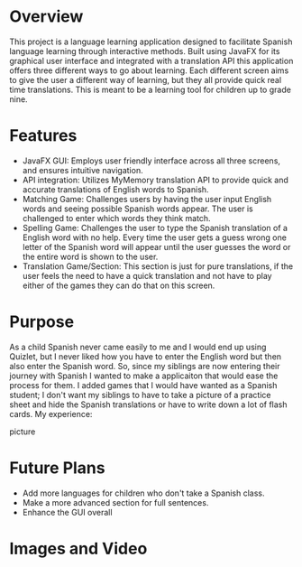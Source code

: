 # Overview
This project is a language learning application designed to facilitate Spanish language learning through interactive methods. Built using JavaFX for its graphical user interface and integrated with a translation
API this application offers three different ways to go about learning. Each different screen aims to give the user a different way of learning, but they all provide quick real time translations. This is meant to be a learning tool for children up to grade nine.


# Features
* JavaFX GUI: Employs user friendly interface across all three screens, and ensures intuitive navigation.
* API integration: Utilizes MyMemory translation API to provide quick and accurate translations of English words to Spanish.
* Matching Game: Challenges users by having the user input English words and seeing possible Spanish words appear. The user is challenged to enter which words they think match.
* Spelling Game: Challenges the user to type the Spanish translation of a English word with no help. Every time the user gets a guess wrong one letter of the Spanish word will appear until the user guesses the word or the entire word is shown to the user.
* Translation Game/Section: This section is just for pure translations, if the user feels the need to have a quick translation and not have to play either of the games they can do that on this screen.

# Purpose
As a child Spanish never came easily to me and I would end up using Quizlet, but I never liked how you have to enter the English word but then also enter the Spanish word. So, since my siblings are now entering
their journey with Spanish I wanted to make a applicaiton that would ease the process for them. I added games that I would have wanted as a Spanish student; I don't want my siblings to have to take a picture of a 
practice sheet and hide the Spanish translations or have to write down a lot of flash cards.
My experience: 

picture


# Future Plans
* Add more languages for children who don't take a Spanish class.
* Make a more advanced section for full sentences.
* Enhance the GUI overall

# Images and Video
